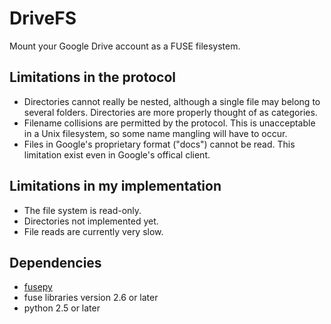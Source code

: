 DriveFS
=======

Mount your Google Drive account as a FUSE filesystem.

Limitations in the protocol
-----------

  * Directories cannot really be nested, although a single file may belong to several folders.
    Directories are more properly thought of as categories.
  * Filename collisions are permitted by the protocol. This is unacceptable in a Unix filesystem, 
    so some name mangling will have to occur.
  * Files in Google's proprietary format ("docs") cannot be read. This limitation exist even in Google's
    offical client.

Limitations in my implementation
------------

  * The file system is read-only.
  * Directories not implemented yet.
  * File reads are currently very slow.
 
Dependencies
------------

  * [fusepy](http://code.google.com/p/fusepy/)
  * fuse libraries version 2.6 or later
  * python 2.5 or later
